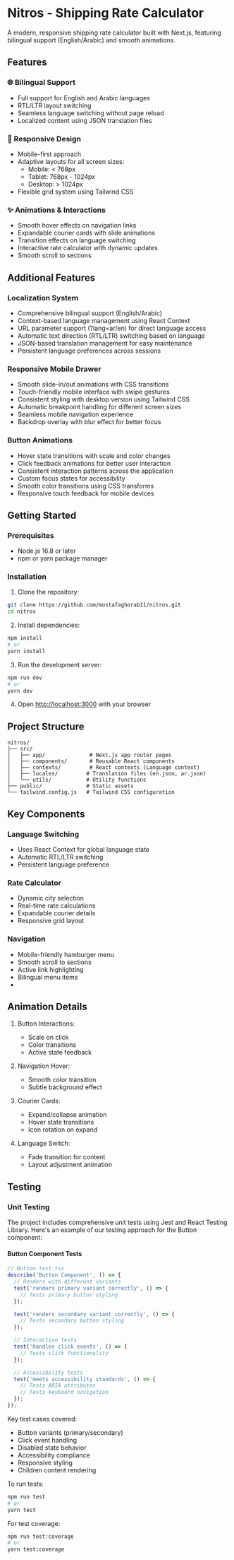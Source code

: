 # Nitros - Shipping Rate Calculator

A modern, responsive shipping rate calculator built with Next.js, featuring bilingual support (English/Arabic) and smooth animations.

## Features

### 🌐 Bilingual Support

- Full support for English and Arabic languages
- RTL/LTR layout switching
- Seamless language switching without page reload
- Localized content using JSON translation files

### 🎨 Responsive Design

- Mobile-first approach
- Adaptive layouts for all screen sizes:
  - Mobile: < 768px
  - Tablet: 768px - 1024px
  - Desktop: > 1024px
- Flexible grid system using Tailwind CSS

### ✨ Animations & Interactions

- Smooth hover effects on navigation links
- Expandable courier cards with slide animations
- Transition effects on language switching
- Interactive rate calculator with dynamic updates
- Smooth scroll to sections

## Additional Features

### Localization System
- Comprehensive bilingual support (English/Arabic)
- Context-based language management using React Context
- URL parameter support (?lang=ar/en) for direct language access
- Automatic text direction (RTL/LTR) switching based on language
- JSON-based translation management for easy maintenance
- Persistent language preferences across sessions

### Responsive Mobile Drawer
- Smooth slide-in/out animations with CSS transitions
- Touch-friendly mobile interface with swipe gestures
- Consistent styling with desktop version using Tailwind CSS
- Automatic breakpoint handling for different screen sizes
- Seamless mobile navigation experience
- Backdrop overlay with blur effect for better focus

### Button Animations
- Hover state transitions with scale and color changes
- Click feedback animations for better user interaction
- Consistent interaction patterns across the application
- Custom focus states for accessibility
- Smooth color transitions using CSS transforms
- Responsive touch feedback for mobile devices

## Getting Started

### Prerequisites

- Node.js 16.8 or later
- npm or yarn package manager

### Installation

1. Clone the repository:

```bash
git clone https://github.com/mostafaghorab11/nitros.git
cd nitros
```

2. Install dependencies:

```bash
npm install
# or
yarn install
```

3. Run the development server:

```bash
npm run dev
# or
yarn dev
```

4. Open [http://localhost:3000](http://localhost:3000) with your browser

## Project Structure

```
nitros/
├── src/
│   ├── app/              # Next.js app router pages
│   ├── components/       # Reusable React components
│   ├── contexts/         # React contexts (Language context)
│   ├── locales/         # Translation files (en.json, ar.json)
│   └── utils/           # Utility functions
├── public/              # Static assets
└── tailwind.config.js   # Tailwind CSS configuration
```

## Key Components

### Language Switching

- Uses React Context for global language state
- Automatic RTL/LTR switching
- Persistent language preference

### Rate Calculator

- Dynamic city selection
- Real-time rate calculations
- Expandable courier details
- Responsive grid layout

### Navigation

- Mobile-friendly hamburger menu
- Smooth scroll to sections
- Active link highlighting
- Bilingual menu items
-

## Animation Details


1. Button Interactions:
   - Scale on click
   - Color transitions
   - Active state feedback

2. Navigation Hover:

   - Smooth color transition
   - Subtle background effect

3. Courier Cards:

   - Expand/collapse animation
   - Hover state transitions
   - Icon rotation on expand

4. Language Switch:

   - Fade transition for content
   - Layout adjustment animation


## Testing

### Unit Testing

The project includes comprehensive unit tests using Jest and React Testing Library. Here's an example of our testing approach for the Button component:

#### Button Component Tests

```typescript
// Button.test.tsx
describe('Button Component', () => {
  // Renders with different variants
  test('renders primary variant correctly', () => {
    // Tests primary button styling
  });

  test('renders secondary variant correctly', () => {
    // Tests secondary button styling
  });

  // Interaction tests
  test('handles click events', () => {
    // Tests click functionality
  });

  // Accessibility tests
  test('meets accessibility standards', () => {
    // Tests ARIA attributes
    // Tests keyboard navigation
  });
});
```

Key test cases covered:

- Button variants (primary/secondary)
- Click event handling
- Disabled state behavior
- Accessibility compliance
- Responsive styling
- Children content rendering

To run tests:

```bash
npm run test
# or
yarn test
```

For test coverage:

```bash
npm run test:coverage
# or
yarn test:coverage
```